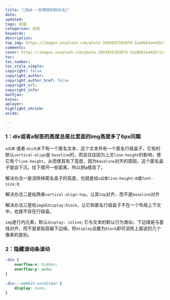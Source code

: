 ```yaml
---
title: "🎊Q&A 一些零碎的知识点🤖"
date:
updated:
tags: 前端
categories: 经验
keywords:
description:
top_img: https://images.unsplash.com/photo-1693825383079-32a0b83a442b?ixlib=rb-4.0.3&ixid=M3wxMjA3fDB8MHxwaG90by1wYWdlfHx8fGVufDB8fHx8fA%3D%3D&auto=format&fit=crop&w=2573&q=80
comments:
cover: https://images.unsplash.com/photo-1693825383079-32a0b83a442b?ixlib=rb-4.0.3&ixid=M3wxMjA3fDB8MHxwaG90by1wYWdlfHx8fGVufDB8fHx8fA%3D%3D&auto=format&fit=crop&w=2573&q=80
toc:
toc_number:
toc_style_simple:
copyright: false
copyright_author:
copyright_author_href: false
copyright_url:
copyright_info:
mathjax:
katex:
aplayer:
highlight_shrink:
aside:

---
```


### 1：div或者a标签的高度总是比里面的img高度多了6px问题
`a元素` 或者 `div元素`下有一个匿名文本，这个文本外有一个匿名行级盒子，它有的默认`vertical-align`是 `baseline`的，而且往往因为上文`line-height`的影响，使它有个`line-height`，从而使其有了高度，因为`baseline`对齐的原因，这个匿名盒子就会下沉，往下撑开一些距离，所以把a撑高了。

解决办法一是消除掉匿名盒子的高度，也就是给`a设置line-height:0`或`font-size:0`;

解决办法二是给两者`vertical-align:top`，让其`top`对齐，而不是`baseline`对齐

解决办法三是给`img`以`display:block`，让它和匿名行级盒子不在一个布局上下文中，也就不存在行级盒。

`img`是行内元素，默认`display: inline`; 它与文本的默认行为类似，下边缘是与基线对齐，而不是紧贴容器下边缘。将`display`设置为`block`即可消除上面说的几个像素的差别。

### 2：隐藏滚动条滚动
```css
.div {
    overflow-x: hidden;
    overflow-y: auto;
}
  
.div::-webkit-scrollbar {
    display: none;
}
```